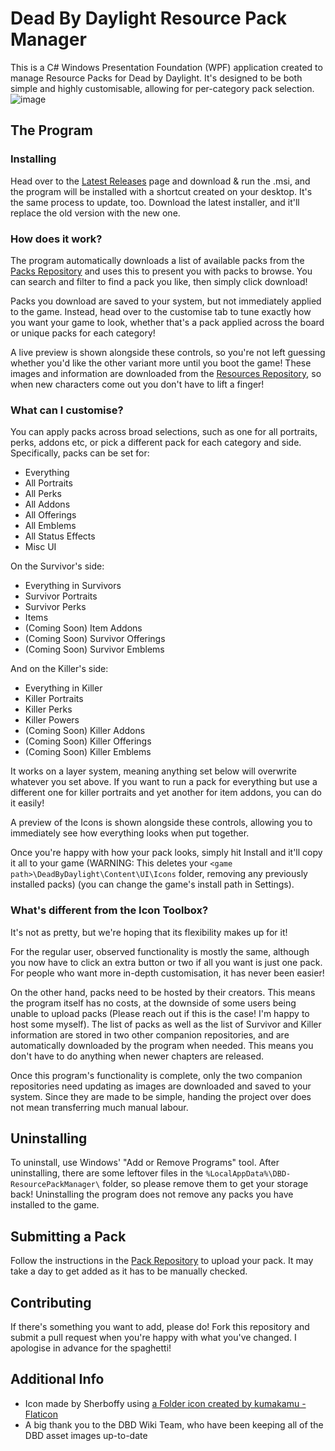 # Dead By Daylight Resource Pack Manager
This is a C# Windows Presentation Foundation (WPF) application created to manage Resource Packs for Dead by Daylight. It's designed to be both simple and highly customisable, allowing for per-category pack selection.
![image](https://user-images.githubusercontent.com/28228244/227016512-76c48197-559f-4a7d-9bd4-62f5dcb2f107.png)

## The Program
### Installing
Head over to the [Latest Releases](https://github.com/Charzard4261/DBD-ResourcePackManager/releases/latest) page and download & run the .msi, and the program will be installed with a shortcut created on your desktop.
It's the same process to update, too. Download the latest installer, and it'll replace the old version with the new one.

### How does it work?
The program automatically downloads a list of available packs from the [Packs Repository](https://github.com/Charzard4261/DBD-ResourcePackManager-Packs) and uses this to present you with packs to browse. You can search and filter to find a pack you like, then simply click download!

Packs you download are saved to your system, but not immediately applied to the game. Instead, head over to the customise tab to tune exactly how you want your game to look, whether that's a pack applied across the board or unique packs for each category!

A live preview is shown alongside these controls, so you're not left guessing whether you'd like the other variant more until you boot the game! These images and information are downloaded from the [Resources Repository](https://github.com/Charzard4261/DBD-ResourcePackManager-Resources), so when new characters come out you don't have to lift a finger!

### What can I customise?
You can apply packs across broad selections, such as one for all portraits, perks, addons etc, or pick a different pack for each category and side. Specifically, packs can be set for:
- Everything
- All Portraits
- All Perks
- All Addons
- All Offerings
- All Emblems
- All Status Effects
- Misc UI

On the Survivor's side:
- Everything in Survivors
- Survivor Portraits
- Survivor Perks
- Items
- (Coming Soon) Item Addons
- (Coming Soon) Survivor Offerings
- (Coming Soon) Survivor Emblems

And on the Killer's side:
- Everything in Killer
- Killer Portraits
- Killer Perks
- Killer Powers
- (Coming Soon) Killer Addons
- (Coming Soon) Killer Offerings
- (Coming Soon) Killer Emblems

It works on a layer system, meaning anything set below will overwrite whatever you set above. If you want to run a pack for everything but use a different one for killer portraits and yet another for item addons, you can do it easily!

A preview of the Icons is shown alongside these controls, allowing you to immediately see how everything looks when put together.

Once you're happy with how your pack looks, simply hit Install and it'll copy it all to your game (WARNING: This deletes your `<game path>\DeadByDaylight\Content\UI\Icons` folder, removing any previously installed packs) (you can change the game's install path in Settings).

### What's different from the Icon Toolbox?
It's not as pretty, but we're hoping that its flexibility makes up for it!

For the regular user, observed functionality is mostly the same, although you now have to click an extra button or two if all you want is just one pack. For people who want more in-depth customisation, it has never been easier!

On the other hand, packs need to be hosted by their creators. This means the program itself has no costs, at the downside of some users being unable to upload packs (Please reach out if this is the case! I'm happy to host some myself). The list of packs as well as the list of Survivor and Killer information are stored in two other companion repositories, and are automatically downloaded by the program when needed. This means you don't have to do anything when newer chapters are released.

Once this program's functionality is complete, only the two companion repositories need updating as images are downloaded and saved to your system. Since they are made to be simple, handing the project over does not mean transferring much manual labour.

## Uninstalling
To uninstall, use Windows' "Add or Remove Programs" tool. After uninstalling, there are some leftover files in the `%LocalAppData%\DBD-ResourcePackManager\` folder, so please remove them to get your storage back!
Uninstalling the program does not remove any packs you have installed to the game.

## Submitting a Pack
Follow the instructions in the [Pack Repository](https://github.com/Charzard4261/DBD-ResourcePackManager-Packs) to upload your pack. It may take a day to get added as it has to be manually checked.

## Contributing
If there's something you want to add, please do! Fork this repository and submit a pull request when you're happy with what you've changed. I apologise in advance for the spaghetti!

## Additional Info
- Icon made by Sherboffy using [a Folder icon created by kumakamu - Flaticon](https://www.flaticon.com/free-icons/folder)
- A big thank you to the DBD Wiki Team, who have been keeping all of the DBD asset images up-to-date
